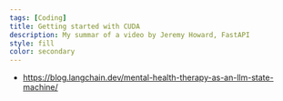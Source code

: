 ```yaml
---
tags: [Coding]
title: Getting started with CUDA
description: My summar of a video by Jeremy Howard, FastAPI
style: fill
color: secondary
---
```


- https://blog.langchain.dev/mental-health-therapy-as-an-llm-state-machine/